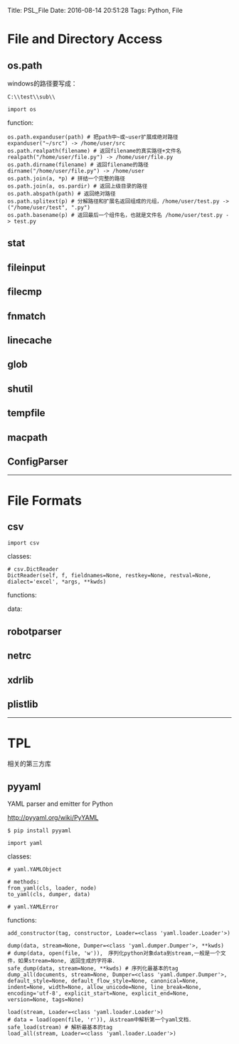 Title: PSL_File
Date: 2016-08-14 20:51:28
Tags: Python, File



# File and Directory Access

## os.path

windows的路径要写成：

    C:\\test\\sub\\

    import os

function:

    os.path.expanduser(path) # 把path中~或~user扩展成绝对路径 expanduser("~/src") -> /home/user/src
    os.path.realpath(filename) # 返回filename的真实路径+文件名 realpath("/home/user/file.py") -> /home/user/file.py
    os.path.dirname(filename) # 返回filename的路径 dirname("/home/user/file.py") -> /home/user
    os.path.join(a, *p) # 拼结一个完整的路径　
    os.path.join(a, os.pardir) # 返回上级目录的路径
    os.path.abspath(path) # 返回绝对路径
    os.path.splitext(p) # 分解路径和扩展名返回组成的元组，/home/user/test.py -> ("/home/user/test", ".py")
    os.path.basename(p) # 返回最后一个组件名，也就是文件名 /home/user/test.py -> test.py

## stat

## fileinput

## filecmp

## fnmatch

## linecache

## glob

## shutil

## tempfile

## macpath

## ConfigParser

***

# File Formats

## csv

    import csv

classes:

    # csv.DictReader
    DictReader(self, f, fieldnames=None, restkey=None, restval=None, dialect='excel', *args, **kwds)

functions:

data:

## robotparser

## netrc

## xdrlib

## plistlib

***

# TPL

相关的第三方库

## pyyaml

YAML parser and emitter for Python

<http://pyyaml.org/wiki/PyYAML>

    $ pip install pyyaml

    import yaml

classes:

    # yaml.YAMLObject

    # methods:
    from_yaml(cls, loader, node)
    to_yaml(cls, dumper, data)

    # yaml.YAMLError

functions:

    add_constructor(tag, constructor, Loader=<class 'yaml.loader.Loader'>)

    dump(data, stream=None, Dumper=<class 'yaml.dumper.Dumper'>, **kwds)
    # dump(data, open(file, 'w')),　序列化python对象data到stream,一般是一个文件，如果stream=None, 返回生成的字符串．
    safe_dump(data, stream=None, **kwds) # 序列化最基本的tag
    dump_all(documents, stream=None, Dumper=<class 'yaml.dumper.Dumper'>, default_style=None, default_flow_style=None, canonical=None, indent=None, width=None, allow_unicode=None, line_break=None, encoding='utf-8', explicit_start=None, explicit_end=None, version=None, tags=None)

    load(stream, Loader=<class 'yaml.loader.Loader'>)
    # data = load(open(file, 'r')), 从stream中解析第一个yaml文档．
    safe_load(stream) # 解析最基本的tag
    load_all(stream, Loader=<class 'yaml.loader.Loader'>)
